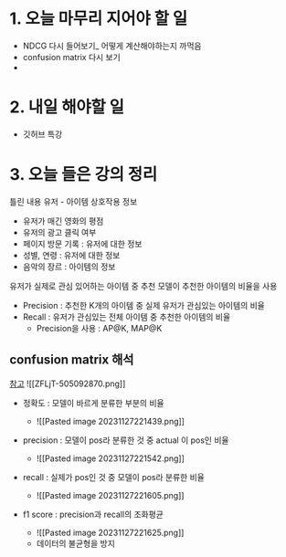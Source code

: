 
# 1. 오늘 마무리 지어야 할 일
- NDCG 다시 들어보기_ 어떻게 계산해야하는지 까먹음
- confusion matrix 다시 보기
- 


# 2. 내일 해야할 일
- 깃허브 특강


# 3. 오늘 들은 강의 정리
틀린 내용
유저 - 아이템 상호작용 정보
- 유저가 매긴 영화의 평점
- 유저의 광고 클릭 여부
- 페이지 방문 기록 : 유저에 대한 정보
- 성별, 연령 : 유저에 대한 정보
- 음악의 장르 : 아이템의 정보

유저가 실제로 관심 있어하는 아이템 중 추천 모델이 추천한 아이템의 비율을 사용
- Precision : 추천한 K개의 아이템 중 실제 유저가 관심있는 아이템의 비율
- Recall : 유저가 관심있는 전체 아이템 중 추천한 아이템의 비율
	- Precision을 사용 : AP@K, MAP@K

## confusion matrix 해석
[참고](https://leedakyeong.tistory.com/entry/%EB%B6%84%EB%A5%98-%EB%AA%A8%EB%8D%B8-%EC%84%B1%EB%8A%A5-%ED%8F%89%EA%B0%80-%EC%A7%80%ED%91%9C-Confusion-Matrix%EB%9E%80-%EC%A0%95%ED%99%95%EB%8F%84Accuracy-%EC%A0%95%EB%B0%80%EB%8F%84Precision-%EC%9E%AC%ED%98%84%EB%8F%84Recall-F1-Score)
![[ZFLjT-505092870.png]]
- 정확도 : 모델이 바르게 분류한 부분의 비율
	- ![[Pasted image 20231127221439.png]]
- precision : 모델이 pos라 분류한 것 중 actual 이 pos인 비율
	- ![[Pasted image 20231127221542.png]]

- recall : 실제가 pos인 것 중 모델이 pos라 분류한 비율
	- ![[Pasted image 20231127221605.png]]
- f1 score : precision과 recall의 조화평균
	- ![[Pasted image 20231127221625.png]]
	- 데이터의 불균형을 방지

